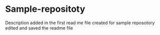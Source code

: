 # Sample-repositoty
Description added in the first read me file created for sample reposotory
edited and saved the readme file
